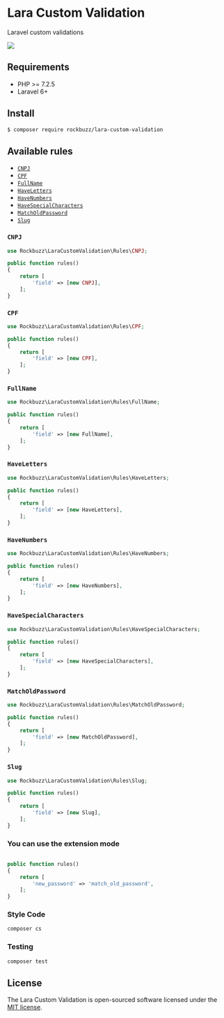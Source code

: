 # Lara Custom Validation

Laravel custom validations

<p><img src="https://github.com/rockbuzz/lara-custom-validation/workflows/Main/badge.svg"/></p>


## Requirements

- PHP >= 7.2.5
- Laravel 6+

## Install

```bash
$ composer require rockbuzz/lara-custom-validation
```

## Available rules

- [`CNPJ`](#CNPJ)
- [`CPF`](#CPF)
- [`FullName`](#FullName)
- [`HaveLetters`](#HaveLetters)
- [`HaveNumbers`](#HaveNumbers)
- [`HaveSpecialCharacters`](#HaveSpecialCharacters)
- [`MatchOldPassword`](#MatchOldPassword)
- [`Slug`](#Slug)

### `CNPJ`

```php
use Rockbuzz\LaraCustomValidation\Rules\CNPJ;

public function rules()
{
    return [
        'field' => [new CNPJ],
    ];
}
```

### `CPF`

```php
use Rockbuzz\LaraCustomValidation\Rules\CPF;

public function rules()
{
    return [
        'field' => [new CPF],
    ];
}
```

### `FullName`

```php
use Rockbuzz\LaraCustomValidation\Rules\FullName;

public function rules()
{
    return [
        'field' => [new FullName],
    ];
}
```

### `HaveLetters`

```php
use Rockbuzz\LaraCustomValidation\Rules\HaveLetters;

public function rules()
{
    return [
        'field' => [new HaveLetters],
    ];
}
```

### `HaveNumbers`

```php
use Rockbuzz\LaraCustomValidation\Rules\HaveNumbers;

public function rules()
{
    return [
        'field' => [new HaveNumbers],
    ];
}
```

### `HaveSpecialCharacters`

```php
use Rockbuzz\LaraCustomValidation\Rules\HaveSpecialCharacters;

public function rules()
{
    return [
        'field' => [new HaveSpecialCharacters],
    ];
}
```

### `MatchOldPassword`

```php
use Rockbuzz\LaraCustomValidation\Rules\MatchOldPassword;

public function rules()
{
    return [
        'field' => [new MatchOldPassword],
    ];
}
```

### `Slug`

```php
use Rockbuzz\LaraCustomValidation\Rules\Slug;

public function rules()
{
    return [
        'field' => [new Slug],
    ];
}
```

### You can use the extension mode

```php

public function rules()
{
    return [
        'new_password' => 'match_old_password',
    ];
}
```

### Style Code

``` bash
composer cs
```

### Testing

``` bash
composer test
```

## License

The Lara Custom Validation is open-sourced software licensed under the [MIT license](https://opensource.org/licenses/MIT).